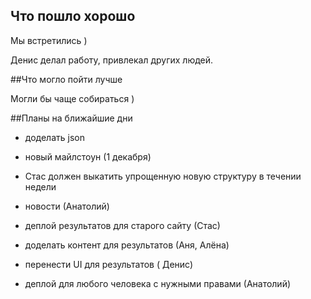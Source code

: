 ## Что пошло хорошо

Мы встретились )

Денис делал работу, привлекал других людей.

##Что могло пойти лучше

Могли бы чаще собираться )

##Планы на ближайшие дни

* доделать json 

* новый майлстоун (1 декабря)
 * Стас должен выкатить упрощенную новую структуру в течении недели
 * новости (Анатолий)
 * деплой результатов для старого сайту (Стас)
 * доделать контент для результатов (Аня, Алёна)
 * перенести UI для результатов ( Денис)
 * деплой для любого человека с нужными правами (Анатолий)


